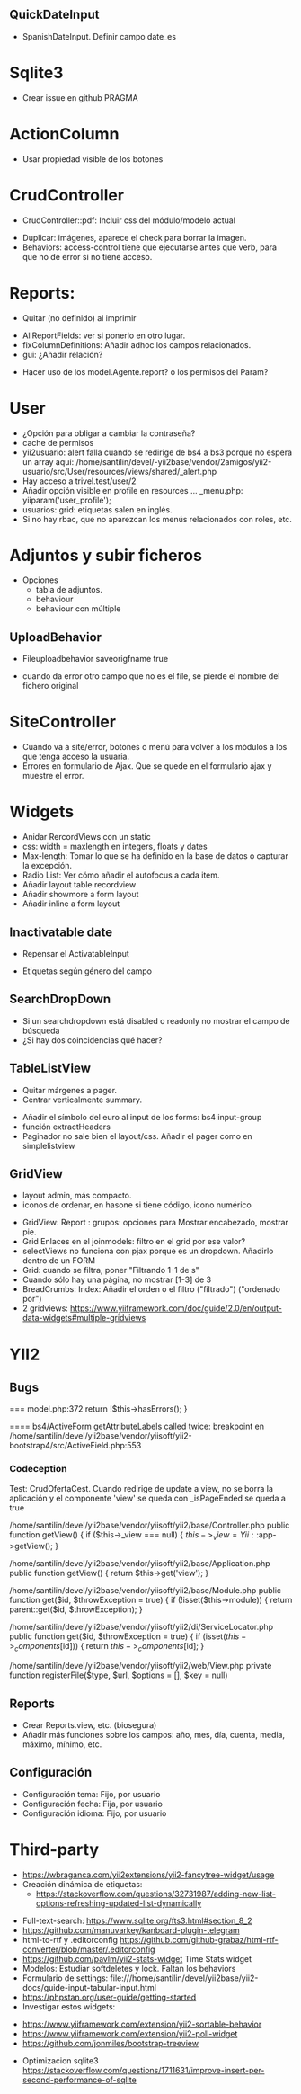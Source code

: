 ## QuickDateInput
- SpanishDateInput. Definir campo date_es

# Sqlite3
- Crear issue en github PRAGMA

# ActionColumn
- Usar propiedad visible de los botones

# CrudController
* CrudController::pdf: Incluir css del módulo/modelo actual
- Duplicar: imágenes, aparece el check para borrar la imagen.
- Behaviors: access-control tiene que ejecutarse antes que verb, para que no dé error si no tiene acceso.

# Reports:
* Quitar (no definido) al imprimir
- AllReportFields: ver si ponerlo en otro lugar.
- fixColumnDefinitions: Añadir adhoc los campos relacionados.
- gui: ¿Añadir relación?
* Hacer uso de los model.Agente.report? o los permisos del Param?

# User
- ¿Opción para obligar a cambiar la contraseña?
- cache de permisos
- yii2usuario: alert falla cuando se redirige de bs4 a bs3 porque no espera un array aquí: /home/santilin/devel/-yii2base/vendor/2amigos/yii2-usuario/src/User/resources/views/shared/_alert.php
- Hay acceso a trivel.test/user/2
- Añadir opción visible en profile en resources ... _menu.php: yiiparam('user_profile');
- usuarios: grid: etiquetas salen en inglés.
- Si no hay rbac, que no aparezcan los menús relacionados con roles, etc.

# Adjuntos y subir ficheros
* Opciones
	- tabla de adjuntos.
	- behaviour
	- behaviour con múltiple
## UploadBehavior
* Fileuploadbehavior saveorigfname true
- cuando da error otro campo que no es el file, se pierde el nombre del fichero original

# SiteController
- Cuando va a site/error, botones o menú para volver a los módulos a los que tenga acceso la usuaria.
- Errores en formulario de Ajax. Que se quede en el formulario ajax y muestre el error.

# Widgets
* Anidar RercordViews con un static
* css: width = maxlength en integers, floats y dates
* Max-length: Tomar lo que se ha definido en la base de datos o capturar la excepción.
* Radio List: Ver cómo añadir el autofocus a cada item.
* Añadir layout table recordview
* Añadir showmore a form layout
* Añadir inline a form layout

## Inactivatable date
- Repensar el ActivatableInput
* Etiquetas según género del campo

## SearchDropDown
* Si un searchdropdown está disabled o readonly no mostrar el campo de búsqueda
* ¿Si hay dos coincidencias qué hacer?

## TableListView
* Quitar márgenes a pager.
* Centrar verticalmente summary.
- Añadir el símbolo del euro al input de los forms: bs4 input-group
- función extractHeaders
- Paginador no sale bien el layout/css. Añadir el pager como en simplelistview

## GridView
- layout admin, más compacto.
- iconos de ordenar, en hasone si tiene código, icono numérico
* GridView: Report : grupos: opciones para Mostrar encabezado, mostrar pie.
* Grid Enlaces en el joinmodels: filtro en el grid por ese valor?
* selectViews no funciona con pjax porque es un dropdown. Añadirlo dentro de un FORM
* Grid: cuando se filtra, poner "Filtrando 1-1 de s"
* Cuando sólo hay una página, no mostrar [1-3] de 3
* BreadCrumbs: Index: Añadir el orden o el filtro ("filtrado") ("ordenado por")
* 2 gridviews: https://www.yiiframework.com/doc/guide/2.0/en/output-data-widgets#multiple-gridviews


# YII2
## Bugs

=== model.php:372
        return !$this->hasErrors();
    }

==== bs4/ActiveForm
getAttributeLabels called twice: breakpoint en
/home/santilin/devel/yii2base/vendor/yiisoft/yii2-bootstrap4/src/ActiveField.php:553

### Codeception
Test: CrudOfertaCest. Cuando redirige de update a view, no se borra la aplicación y el componente 'view' se queda con _isPageEnded se queda a true

/home/santilin/devel/yii2base/vendor/yiisoft/yii2/base/Controller.php
    public function getView()
    {
        if ($this->_view === null) {
            $this->_view = Yii::$app->getView();
        }

/home/santilin/devel/yii2base/vendor/yiisoft/yii2/base/Application.php
    public function getView()
    {
        return $this->get('view');
    }

/home/santilin/devel/yii2base/vendor/yiisoft/yii2/base/Module.php
	public function get($id, $throwException = true)
    {
        if (!isset($this->module)) {
            return parent::get($id, $throwException);
        }

/home/santilin/devel/yii2base/vendor/yiisoft/yii2/di/ServiceLocator.php
    public function get($id, $throwException = true)
    {
        if (isset($this->_components[$id])) {
            return $this->_components[$id];
        }

/home/santilin/devel/yii2base/vendor/yiisoft/yii2/web/View.php
    private function registerFile($type, $url, $options = [], $key = null)


## Reports
* Crear Reports.view, etc. (biosegura)
* Añadir más funciones sobre los campos: año, mes, día, cuenta, media, máximo, mínimo, etc.

## Configuración
- Configuración tema: Fijo, por usuario
- Configuración fecha: Fija, por usuario
- Configuración idioma: Fijo, por usuario


# Third-party
- https://wbraganca.com/yii2extensions/yii2-fancytree-widget/usage
- Creación dinámica de etiquetas:
    - https://stackoverflow.com/questions/32731987/adding-new-list-options-refreshing-updated-list-dynamically
* Full-text-search: https://www.sqlite.org/fts3.html#section_8_2
* https://github.com/manuvarkey/kanboard-plugin-telegram
* html-to-rtf y .editorconfig https://github.com/github-grabaz/html-rtf-converter/blob/master/.editorconfig
* https://github.com/pavlm/yii2-stats-widget Time Stats widget
* Modelos: Estudiar softdeletes y lock. Faltan los behaviors
* Formulario de settings: file:///home/santilin/devel/yii2base/yii2-docs/guide-input-tabular-input.html
* https://phpstan.org/user-guide/getting-started
* Investigar estos widgets:
- https://www.yiiframework.com/extension/yii2-sortable-behavior
- https://www.yiiframework.com/extension/yii2-poll-widget
- https://github.com/jonmiles/bootstrap-treeview
* Optimizacion sqlite3
https://stackoverflow.com/questions/1711631/improve-insert-per-second-performance-of-sqlite

